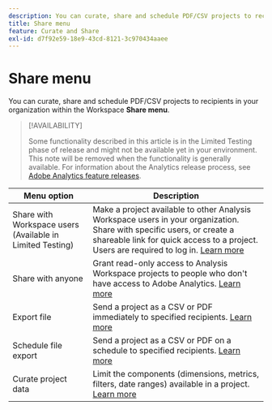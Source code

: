 ```yaml
---
description: You can curate, share and schedule PDF/CSV projects to recipients in your organization.
title: Share menu
feature: Curate and Share
exl-id: d7f92e59-18e9-43cd-8121-3c970434aaee
---
```

# Share menu

You can curate, share and schedule PDF/CSV projects to recipients in your organization within the Workspace **Share menu**.

>[!AVAILABILITY]
>
>Some functionality described in this article is in the Limited Testing phase of release and might not be available yet in your environment. This note will be removed when the functionality is generally available. For information about the Analytics release process, see [Adobe Analytics feature releases](/help/release-notes/releases.md).

|Menu option|Description|
|---|---|
|Share with Workspace users (Available in Limited Testing)|Make a project available to other Analysis Workspace users in your organization. Share with specific users, or create a shareable link for quick access to a project. Users are required to log in. [Learn more](/help/analysis-workspace/curate-share/share-projects.md)|
|Share with anyone |Grant read-only access to Analysis Workspace projects to people who don't have access to Adobe Analytics. [Learn more](/help/analysis-workspace/curate-share/share-projects.md)|
|Export file|Send a project as a CSV or PDF immediately to specified recipients. [Learn more](/help/analysis-workspace/curate-share/t-schedule-report.md)|
|Schedule file export|Send a project as a CSV or PDF on a schedule to specified recipients. [Learn more](/help/analysis-workspace/curate-share/t-schedule-report.md)|
|Curate project data|Limit the components (dimensions, metrics, filters, date ranges) available in a project. [Learn more](/help/analysis-workspace/curate-share/curate.md)|
